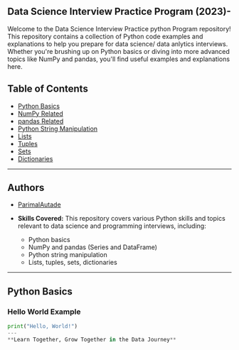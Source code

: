
## Data Science Interview Practice Program (2023)- 

Welcome to the Data Science Interview Practice python Program repository! This repository contains a collection of Python code examples and explanations to help you prepare for data science/ data anlytics interviews. Whether you're brushing up on Python basics or diving into more advanced topics like NumPy and pandas, you'll find useful examples and explanations here.

## Table of Contents

- [Python Basics](#python-basics)
- [NumPy Related](#numpy-related)
- [pandas Related](#pandas-related)
- [Python String Manipulation](#python-string-manipulation)
- [Lists](#lists)
- [Tuples](#tuples)
- [Sets](#sets)
- [Dictionaries](#dictionaries)

---
## Authors

- [ParimalAutade](https://github.com/ParimalA24-DS)

- **Skills Covered:** This repository covers various Python skills and topics relevant to data science and programming interviews, including:
  - Python basics
  - NumPy and pandas (Series and DataFrame)
  - Python string manipulation
  - Lists, tuples, sets, dictionaries
---
## Python Basics

### Hello World Example
```python
print("Hello, World!")
---
**Learn Together, Grow Together in the Data Journey**
